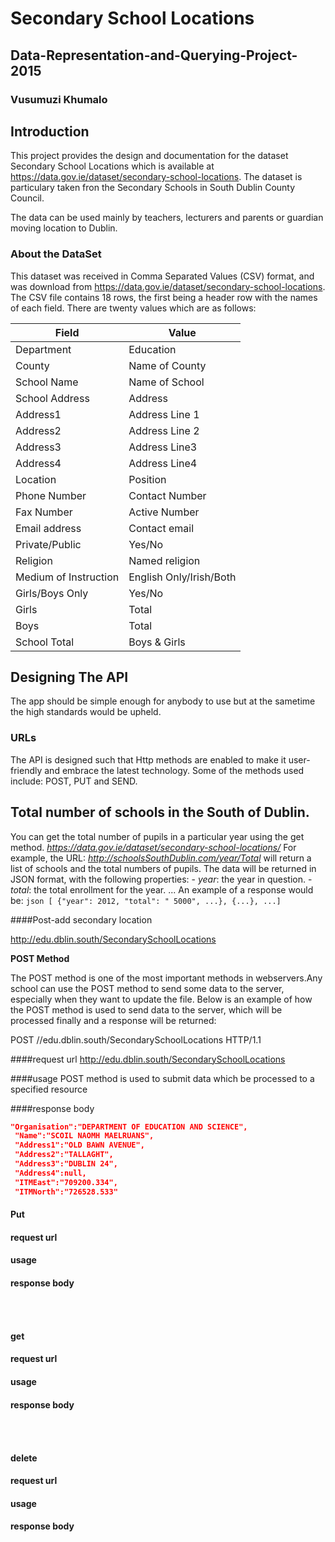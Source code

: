 # Secondary School Locations
## Data-Representation-and-Querying-Project-2015
### Vusumuzi Khumalo

## Introduction
This project provides the design and documentation for the dataset Secondary School Locations which is available at  https://data.gov.ie/dataset/secondary-school-locations. The dataset is particulary taken fron the Secondary Schools in South Dublin County Council.

The data can be used mainly by teachers, lecturers and parents or guardian moving location to Dublin. 

### About the DataSet

This dataset was received in Comma Separated Values (CSV) format, and was download  from https://data.gov.ie/dataset/secondary-school-locations. The CSV file contains 18 rows, the first being a header row with the names of each field. There are twenty values which are as follows:

Field| Value
-------|-----
Department|Education
County| Name of County
School Name|Name of School
School Address|Address
Address1 |Address Line 1
Address2 | Address Line 2
Address3 |Address Line3
Address4 | Address Line4
Location| Position
Phone Number| Contact Number
Fax Number| Active Number
Email address| Contact email
Private/Public|Yes/No
Religion|Named religion
Medium of Instruction|English Only/Irish/Both
Girls/Boys Only| Yes/No
Girls| Total
Boys|Total
School Total|Boys & Girls

## Designing The API
The app should be simple enough for anybody to use but at the sametime the high standards would be upheld.

### URLs
The API is designed such that Http methods are enabled to make it user-friendly and embrace the latest technology. Some of the methods used  include: POST, PUT and SEND.

## Total number of schools  in the South of Dublin.
You can get the total number of pupils in a particular year using the get method.
*https://data.gov.ie/dataset/secondary-school-locations/*
For example, the URL:
*http://schoolsSouthDublin.com/year/Total*
will return a list of schools and the total numbers of pupils.
The data will be returned in JSON format, with the following properties:
    - *year*: the year in question.
    - *total*: the total enrollment for the year.
    ...
An example of a response would be:
    ```json
    [ {"year": 2012, "total": " 5000", ...}, {...}, ...]
    ```

####Post-add secondary location

http://edu.dblin.south/SecondarySchoolLocations

**POST Method**

The POST method is one of the most important methods in webservers.Any school can  use the POST method  to send some data to the server, especially when they want to update the file.  Below is an example of  how the POST method is used to send  data to the server, which will be processed finally and a response will be returned:

POST //edu.dblin.south/SecondarySchoolLocations HTTP/1.1

####request url
http://edu.dblin.south/SecondarySchoolLocations

####usage
 POST method is used to submit data which be processed to a specified resource

####response body
   ```json
   "Organisation":"DEPARTMENT OF EDUCATION AND SCIENCE",
    "Name":"SCOIL NAOMH MAELRUANS",
    "Address1":"OLD BAWN AVENUE",
    "Address2":"TALLAGHT",
    "Address3":"DUBLIN 24",
    "Address4":null,
    "ITMEast":"709200.334",
    "ITMNorth":"726528.533"
   ```
   
#### Put


#### request url

#### usage

#### response body
 ```json
   
   
   ```

#### get

#### request url

#### usage

#### response body
 ```json
   
   
   ```
   
   
#### delete

#### request url

#### usage

#### response body
 ```json
   
   
   ```














